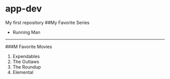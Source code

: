 # app-dev
My first repository
##My Favorite Series
- Running Man
- - -
###M Favorite Movies
1. Expendables
2. The Outlaws
3. The Roundup
4. Elemental 
